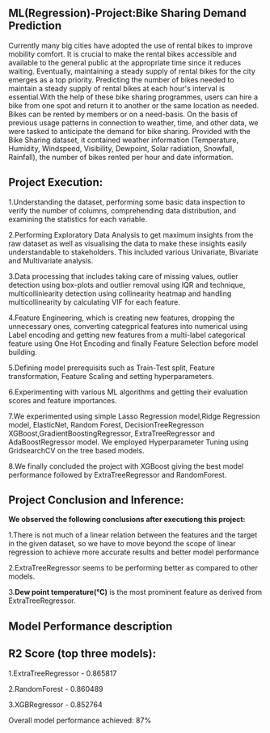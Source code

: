 ## ML(Regression)-Project:Bike Sharing Demand Prediction

Currently many big cities have adopted the use of rental bikes to improve mobility comfort. It is crucial to make the rental bikes accessible and available to the general public at the appropriate time since it reduces waiting. Eventually, maintaining a steady supply of rental bikes for the city emerges as a top priority. Predicting the number of bikes needed to maintain a steady supply of rental bikes at each hour's interval is essential.With the help of these bike sharing programmes, users can hire a bike from one spot and return it to another or the same location as needed. Bikes can be rented by members or on a need-basis. On the basis of previous usage patterns in connection to weather, time, and other data, we were tasked to anticipate the demand for bike sharing. Provided with the Bike Sharing dataset, it contained weather information (Temperature, Humidity, Windspeed, Visibility, Dewpoint, Solar radiation, Snowfall, Rainfall), the number of bikes rented per hour and date information.

## **Project Execution:**

1.Understanding the dataset, performing some basic data inspection to verify the number of columns, comprehending data distribution, and examining the statistics 
  for each variable.

2.Performing Exploratory Data Analysis to get maximum insights from the raw dataset as well as visualising the data to make these insights easily understandable to 
  stakeholders. This included various Univariate, Bivariate and Multivariate analysis.

3.Data processing that includes taking care of missing values, outlier detection using box-plots and outlier removal using IQR and technique, multicolliniearity 
  detection using collinearity heatmap and handling multicollinearity by calculating VIF for each feature.

4.Feature Engineering, which is creating new features, dropping the unnecessary ones, converting categprical features into numerical using Label encoding and 
   getting new features from a multi-label categorical feature using One Hot Encoding and finally Feature Selection before model building.

5.Defining model prerequisits such as Train-Test split, Feature transformation, Feature Scaling and setting hyperparameters.

6.Experimenting with various ML algorithms and getting their evaluation scores and feature importances.

7.We experimented using simple Lasso Regression model,Ridge Regression model, ElasticNet, Random Forest, DecisionTreeRegresson XGBoost,GradientBoostingRegressor, 
  ExtraTreeRegressor and AdaBoostRegressor model. We employed Hyperparameter Tuning using GridsearchCV on the tree based models.

8.We finally concluded the project with XGBoost giving the best model performance followed by  ExtraTreeRegressor and RandomForest.

## **Project Conclusion and Inference:**

**We observed the following conclusions after executiong this project:**

1.There is not much of a linear relation between the features and the target in the given dataset, so we have to move beyond the scope of linear regression to 
  achieve more accurate results and better model performance

2.ExtraTreeRegressor seems to be performing better as compared to other models. 

3.**Dew point temperature(°C)** is the most prominent feature as derived from ExtraTreeRegressor.

## **Model Performance description**

## **R2 Score (top three models):**

1.ExtraTreeRegressor -  0.865817

2.RandomForest -  0.860489

3.XGBRegressor - 0.852764

Overall model performance achieved: 87%
